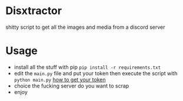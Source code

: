 # Disxtractor
shitty script to get all the images and media from a discord server

# Usage
- install all the stuff with pip ```pip install -r requirements.txt```
- edit the ```main.py``` file and put your token then execute the script with ```python main.py``` [how to get your token](https://stackoverflow.com/questions/67348339/any-way-to-get-my-discord-token-from-browser-dev-console)
- choice the fucking server do you want to scrap 
- enjoy 

